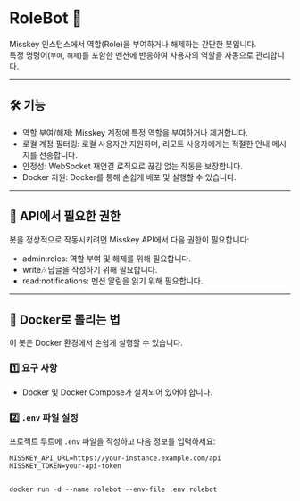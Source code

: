 # RoleBot 🤖

Misskey 인스턴스에서 역할(Role)을 부여하거나 해제하는 간단한 봇입니다.  
특정 명령어(`부여`, `해제`)를 포함한 멘션에 반응하여 사용자의 역할을 자동으로 관리합니다.

---

## 🛠️ 기능

- 역할 부여/해제: Misskey 계정에 특정 역할을 부여하거나 제거합니다.
- 로컬 계정 필터링: 로컬 사용자만 지원하며, 리모트 사용자에게는 적절한 안내 메시지를 전송합니다.
- 안정성: WebSocket 재연결 로직으로 끊김 없는 작동을 보장합니다.
- Docker 지원: Docker를 통해 손쉽게 배포 및 실행할 수 있습니다.

---

## 🔑 API에서 필요한 권한

봇을 정상적으로 작동시키려면 Misskey API에서 다음 권한이 필요합니다:

- admin:roles: 역할 부여 및 해제를 위해 필요합니다.
- write:notes: 답글을 작성하기 위해 필요합니다.
- read:notifications: 멘션 알림을 읽기 위해 필요합니다.

---

## 🚀 Docker로 돌리는 법

이 봇은 Docker 환경에서 손쉽게 실행할 수 있습니다.

### 1️⃣ 요구 사항
- Docker 및 Docker Compose가 설치되어 있어야 합니다.

### 2️⃣ `.env` 파일 설정
프로젝트 루트에 `.env` 파일을 작성하고 다음 정보를 입력하세요:
```env
MISSKEY_API_URL=https://your-instance.example.com/api
MISSKEY_TOKEN=your-api-token


docker run -d --name rolebot --env-file .env rolebot

